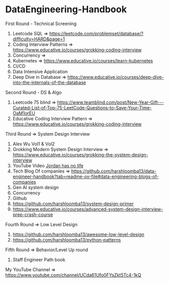 # DataEngineering-Handbook

First Round - Technical Screening
1. Leetcode SQL => https://leetcode.com/problemset/database/?difficulty=HARD&page=1
2. Coding Interview Patterns => https://www.educative.io/courses/grokking-coding-interview
3. Concurrency =>
4. Kubernetes => https://www.educative.io/courses/learn-kubernetes
5. CI/CD
6. Data Intensive Application
7. Deep Dive in Database => https://www.educative.io/courses/deep-dive-into-the-internals-of-the-database

Second Round - DS & Algo
1. Leetcode 75 blind => https://www.teamblind.com/post/New-Year-Gift---Curated-List-of-Top-75-LeetCode-Questions-to-Save-Your-Time-OaM1orEU
2. Educative Coding Interview Pattern => https://www.educative.io/courses/grokking-coding-interview

Third Round => System Design Interview 
1. Alex Wu Vol1 & Vol2
2. Grokking Modern System Design Interview => https://www.educative.io/courses/grokking-the-system-design-interview
3. YouTube Video [Jordan has no life](https://www.youtube.com/@jordanhasnolife5163)
4. Tech Blog Of companies => https://github.com/harshloomba13/data-engineer-handbook?tab=readme-ov-file#data-engineering-blogs-of-companies
5. Gen AI system design
6. Concurrency
7. Github
8. https://github.com/harshloomba13/system-design-primer
9. https://www.educative.io/courses/advanced-system-design-interview-prep-crash-course

Fourth Round => Low Level Design
1. https://github.com/harshloomba13/awesome-low-level-design
2. https://github.com/harshloomba13/python-patterns

Fifth Round => Behavior/Level Up round 
1. Staff Engineer Path book

My YouTube Channel => https://www.youtube.com/channel/UCda61Ufo0FYsZkt5Tc4-1kQ


